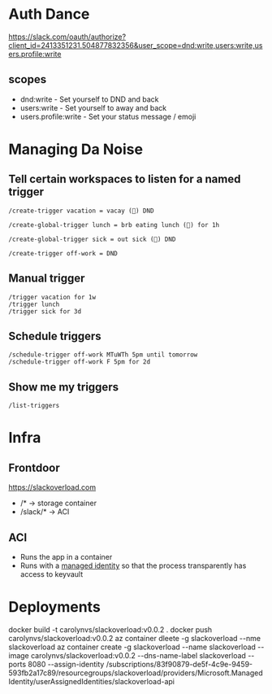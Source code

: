 # Auth Dance
https://slack.com/oauth/authorize?client_id=2413351231.504877832356&user_scope=dnd:write,users:write,users.profile:write

## scopes
* dnd:write - Set yourself to DND and back
* users:write - Set yourself to away and back
* users.profile:write - Set your status message / emoji

# Managing Da Noise

## Tell certain workspaces to listen for a named trigger

```
/create-trigger vacation = vacay (🌴) DND

/create-global-trigger lunch = brb eating lunch (🌯) for 1h

/create-global-trigger sick = out sick (🤒) DND

/create-trigger off-work = DND
```

## Manual trigger

```
/trigger vacation for 1w
/trigger lunch
/trigger sick for 3d
```

## Schedule triggers

```
/schedule-trigger off-work MTuWTh 5pm until tomorrow
/schedule-trigger off-work F 5pm for 2d
```

## Show me my triggers

```
/list-triggers
```

# Infra

## Frontdoor

https://slackoverload.com

* /* -> storage container
* /slack/* -> ACI

## ACI

* Runs the app in a container
* Runs with a [managed identity](https://docs.microsoft.com/en-us/azure/container-instances/container-instances-managed-identity)
  so that the process transparently has access to keyvault
  
# Deployments

docker build -t carolynvs/slackoverload:v0.0.2 .
docker push carolynvs/slackoverload:v0.0.2
az container dleete -g slackoverload --nme slackoverload
az container create -g slackoverload --name slackoverload --image carolynvs/slackoverload:v0.0.2 --dns-name-label slackoverload --ports 8080 --assign-identity /subscriptions/83f90879-de5f-4c9e-9459-593fb2a17c89/resourcegroups/slackoverload/providers/Microsoft.ManagedIdentity/userAssignedIdentities/slackoverload-api
